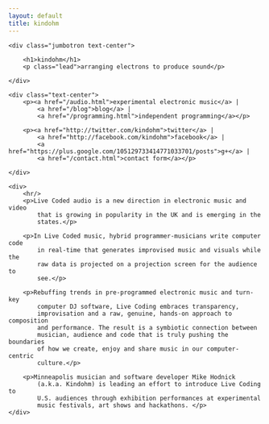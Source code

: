 ```yaml
---
layout: default
title: kindohm
---
```


<div class="container homewrap">

	<div class="jumbotron text-center">

		<h1>kindohm</h1>
		<p class="lead">arranging electrons to produce sound</p>

	</div>

	<div class="text-center">
		<p><a href="/audio.html">experimental electronic music</a> |
			<a href="/blog">blog</a> |
			<a href="/programming.html">independent programming</a></p>

		<p><a href="http://twitter.com/kindohm">twitter</a> |
			<a href="http://facebook.com/kindohm">facebook</a> |
			<a href="https://plus.google.com/105129733414771033701/posts">g+</a> |
			<a href="/contact.html">contact form</a></p>

	</div>

	<div>
		<hr/>
		<p>Live Coded audio is a new direction in electronic music and video 
			that is growing in popularity in the UK and is emerging in the 
			states.</p>

		<p>In Live Coded music, hybrid programmer-musicians write computer code 
			in real-time that generates improvised music and visuals while the 
			raw data is projected on a projection screen for the audience to 
			see.</p> 

		<p>Rebuffing trends in pre-programmed electronic music and turn-key 
			computer DJ software, Live Coding embraces transparency, 
			improvisation and a raw, genuine, hands-on approach to composition 
			and performance. The result is a symbiotic connection between 
			musician, audience and code that is truly pushing the boundaries 
			of how we create, enjoy and share music in our computer-centric 
			culture.</p>

		<p>Minneapolis musician and software developer Mike Hodnick 
			(a.k.a. Kindohm) is leading an effort to introduce Live Coding to 
			U.S. audiences through exhibition performances at experimental 
			music festivals, art shows and hackathons. </p>
	</div>

</div>